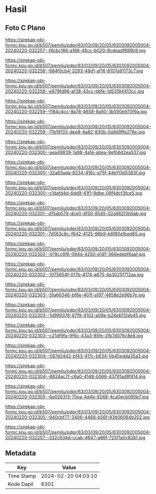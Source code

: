 # Hasil

## Foto C Plano

https://sirekap-obj-formc.kpu.go.id/b507/pemilu/pdpr/63/03/09/20/05/6303092005004-20240220-032257--f4cbc166-a168-48cc-b020-9cdeadf886b9.jpg

https://sirekap-obj-formc.kpu.go.id/b507/pemilu/pdpr/63/03/09/20/05/6303092005004-20240220-032258--684f0cb4-3293-49d1-af16-8107a91173c7.jpg

https://sirekap-obj-formc.kpu.go.id/b507/pemilu/pdpr/63/03/09/20/05/6303092005004-20240220-032258--e879fd96-af38-43cc-bbfe-1d53194413cc.jpg

https://sirekap-obj-formc.kpu.go.id/b507/pemilu/pdpr/63/03/09/20/05/6303092005004-20240220-032259--f184c4cc-9a78-4658-8a60-3b590e970f9a.jpg

https://sirekap-obj-formc.kpu.go.id/b507/pemilu/pdpr/63/03/09/20/05/6303092005004-20240220-032259--71b19133-dee8-4a82-830b-0a9d9ffe278e.jpg

https://sirekap-obj-formc.kpu.go.id/b507/pemilu/pdpr/63/03/09/20/05/6303092005004-20240220-032300--aea49839-1a98-4a1e-abea-9efb6d2ea537.jpg

https://sirekap-obj-formc.kpu.go.id/b507/pemilu/pdpr/63/03/09/20/05/6303092005004-20240220-032300--32a83ada-6234-416c-a75f-44e113d5383f.jpg

https://sirekap-obj-formc.kpu.go.id/b507/pemilu/pdpr/63/03/09/20/05/6303092005004-20240220-032300--c1dafd4d-6dd9-41f1-9dbe-08f4dcf3fce5.jpg

https://sirekap-obj-formc.kpu.go.id/b507/pemilu/pdpr/63/03/09/20/05/6303092005004-20240220-032301--d15ab579-dce0-4f50-8545-02a982f3b5ab.jpg

https://sirekap-obj-formc.kpu.go.id/b507/pemilu/pdpr/63/03/09/20/05/6303092005004-20240220-032301--7d563c8c-f642-4125-96b9-b6f80a1bed65.jpg

https://sirekap-obj-formc.kpu.go.id/b507/pemilu/pdpr/63/03/09/20/05/6303092005004-20240220-032302--478cc6f6-094d-4250-b1d1-366edebf6aaf.jpg

https://sirekap-obj-formc.kpu.go.id/b507/pemilu/pdpr/63/03/09/20/05/6303092005004-20240220-032302--1075654f-017b-4174-a875-4a3025f712aa.jpg

https://sirekap-obj-formc.kpu.go.id/b507/pemilu/pdpr/63/03/09/20/05/6303092005004-20240220-032303--5fa66346-bf6e-401f-af97-4658e2e96b7e.jpg

https://sirekap-obj-formc.kpu.go.id/b507/pemilu/pdpr/63/03/09/20/05/6303092005004-20240220-032303--1d989378-67f9-4102-a08e-b24eb112eb45.jpg

https://sirekap-obj-formc.kpu.go.id/b507/pemilu/pdpr/63/03/09/20/05/6303092005004-20240220-032303--c21df9fa-9f6c-43a3-85fe-2fb7d076c8e8.jpg

https://sirekap-obj-formc.kpu.go.id/b507/pemilu/pdpr/63/03/09/20/05/6303092005004-20240220-032304--587d3442-bf43-417c-b634-0b45edda35a3.jpg

https://sirekap-obj-formc.kpu.go.id/b507/pemilu/pdpr/63/03/09/20/05/6303092005004-20240220-032304--8824ac7f-c6a0-4148-b566-43791ad8f414.jpg

https://sirekap-obj-formc.kpu.go.id/b507/pemilu/pdpr/63/03/09/20/05/6303092005004-20240220-032305--6a026313-75ea-4d4e-9248-4ca0ecb085b7.jpg

https://sirekap-obj-formc.kpu.go.id/b507/pemilu/pdpr/63/03/09/20/05/6303092005004-20240220-032305--940cbf77-3406-4468-b56f-93b06084b202.jpg

https://sirekap-obj-formc.kpu.go.id/b507/pemilu/pdpr/63/03/09/20/05/6303092005004-20240220-032257--332c634d-ccab-4647-a66f-725f1a0c82b1.jpg


## Metadata

| Key        | Value               |
| ---------- | ------------------- |
| Time Stamp | 2024-02-20 04:03:10 |
| Kode Dapil | 6301                |



